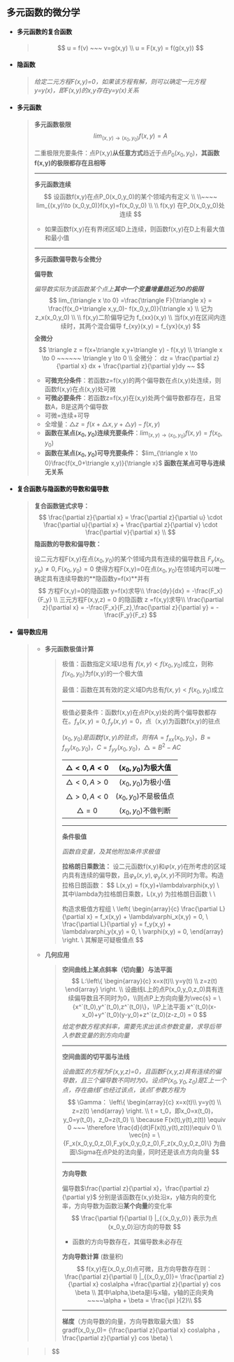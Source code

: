 ## 多元函数的微分学

- #### **多元函数的复合函数**

  > $$
  > u = f(v) ~~~ v=g(x,y) \\ 
  > u = F(x,y) = f(g(x,y))
  > $$

- #### **隐函数**

  > *给定二元方程F(x,y)=0，如果该方程有解，则可以确定一元方程y=y(x)，即F(x,y)的x,y存在y=y(x)关系*

- #### **多元函数**

  > **多元函数极限**
  > $$
  > lim_{(x,y)\to (x_0,y_0)}f(x,y)=A
  > $$
  >
  > 二重极限充要条件：点P(x,y)**从任意方式**趋近于点$P_0(x_0,y_0)$，**其函数f(x,y)的极限都存在且相等**
  >
  > ---
  >
  > **多元函数连续**
  > $$
  > 设函数f(x,y)在点P_0(x_0,y_0)的某个领域内有定义 \\ \\~~~~ lim_{(x,y)\to (x_0,y_0)}f(x,y)=f(x_0,y_0) \\  \\
  > f(x,y) 在P_0(x_0,y_0)处连续
  > $$
  >
  > - 如果函数f(x,y)在有界闭区域D上连续，则函数f(x,y)在D上有最大值和最小值
  >
  > ---
  >
  > **多元函数偏导数与全微分**
  >
  >  **偏导数**
  >
  >  *偏导数实际为该函数某个点上**其中一个变量增量趋近为0的极限***
  > $$
  > lim_{\triangle x \to 0} =\frac{\triangle F}{\triangle x} = \frac{f(x_0+\triangle x,y_0)- f(x_0,y_0)}{\triangle x} \\ 
  > 记为 z_x(x_0,y_0) \\  \\
  > f(x,y)二阶偏导记为 f_{xx}(x,y) \\ 
  > 当f(x,y)在区间内连续时，其两个混合偏导 f_{xy}(x,y) = f_{yx}(x,y)
  > $$
  > **全微分** 
  > $$
  > \triangle z = f(x+\triangle x,y+\triangle y) - f(x,y) \\
  > \triangle x \to 0 ~~~~~~ \triangle y \to 0 \\ 
  > 全微分： dz = \frac{\partial z}{\partial x} dx + \frac{\partial z}{\partial y}dy ~~
  > $$
  >
  > - **可微充分条件**：若函数z=f(x,y)的两个偏导数在点(x,y)处连续，则函数f(x,y)在点(x,y)处可微
  > - **可微必要条件**：若函数z=f(x,y)在(x,y)处两个偏导数都存在，且常数A，B是这两个偏导数
  > - 可微=连续+可导
  > - 全增量：$\triangle z =f(x+\triangle x,y+\triangle y) - f(x,y)$
  > - **函数在某点$(x_0,y_0)$连续充要条件**：$lim_{(x,y)\to (x_0,y_0)}f(x,y)=f(x_0,y_0)$
  > - **函数在某点$(x_0,y_0)$可导充要条件：** $lim_{\triangle x \to 0}\frac{f(x_0+\triangle x,y)}{\triangle  x}$      **函数在某点可导与连续无关系**

  

- #### **复合函数与隐函数的导数和偏导数** 

  > **复合函数链式求导：**
  > $$
  > \frac{\partial z}{\partial x} = \frac{\partial z}{\partial u} \cdot \frac{\partial u}{\partial x} + \frac{\partial z}{\partial v} \cdot \frac{\partial v}{\partial x} \\
  > $$
  >**隐函数的导数和偏导数：**
  > 
  >设二元方程F(x,y)在点$(x_0,y_0)$的某个领域内具有连续的偏导数且 $F_y(x_0,y_o) \neq 0, F(x_0,y_0) = 0$  使得方程F(x,y)=0在点$(x_0,y_0)$在领域内可以唯一确定具有连续导数的**隐函数y=f(x)**并有
  > $$
  > 方程F(x,y)=0的隐函数 y=f(x)求导\\
  >\frac{dy}{dx} = -\frac{F_x}{F_y} \\ 
  > 三元方程F(x,y,z) = 0 的隐函数 z =f(x,y)求导\\
  > \frac{\partial z}{\partial x} = -\frac{F_x}{F_z},\frac{\partial z}{\partial y} = -\frac{F_y}{F_z}
  > $$
  > 
  > 
  
  
  
- #### **偏导数应用**

  > - **多元函数极值计算**
  >
  >   >极值：函数指定义域U总有 $f(x,y) < f(x_0,y_0)$成立，则称$f(x_0,y_0)$为f(x,y)的一个极大值
  >   >
  >   >最值：函数在其有效的定义域D内总有$f(x,y) < f(x_0,y_0)$成立
  >   >
  >   >---
  >   >
  >   >极值必要条件：函数f(x,y)在点P(x,y)处的两个偏导数都存在。$f_x(x,y) = 0, f_y(x,y) = 0$，点（x,y)为函数f(x,y)的驻点
  >   >
  >   >$(x_0,y_0)是函数f(x,y)的驻点，则有A=f_{xx}(x_0,y_0)，B=f_{xy}(x_0,y_0)，C=f_{yy}(x_0,y_0)， \triangle=B^2-AC$
  >   >
  >   >| $\triangle <0, A<0$ |  $(x_0,y_0)$为极大值  |
  >   >| :-----------------: | :-------------------: |
  >   >| $\triangle <0, A>0$ |  $(x_0,y_0)$为极小值  |
  >   >| $\triangle >0, A<0$ | $(x_0,y_0)$不是极值点 |
  >   >|   $\triangle =0$    |  $(x_0,y_0)$不做判断  |
  >   >
  >   >---
  >   >
  >   >**条件极值**
  >   >
  >   >*函数自变量，及其他附加条件求极值*
  >   >
  >   >**拉格朗日乘数法：** 设二元函数f(x,y)和$\varphi(x,y)$在所考虑的区域内具有连续的偏导数，且$\varphi_x(x,y),\varphi_y(x,y)$不同时为零。构造拉格日朗函数：
  >   >$$
  >   >L(x,y) = f(x,y)+\lambda\varphi(x,y) \\  
  >   >其中\lambda为拉格朗日乘数，L(x,y) 为拉格朗日函数 \\ \\
  >   >
  >   >构造求极值方程组 \\
  >   >\left\{
  >   >\begin{array}{c}
  >   >\frac{\partial L}{\partial x} = f_x(x,y) + \lambda\varphi_x(x,y) = 0, \\
  >   >\frac{\partial L}{\partial y} = f_y(x,y) + \lambda\varphi_y(x,y) = 0, \\
  >   >\varphi(x,y) = 0,
  >   >\end{array}
  >   >\right.
  >   >\\ 其解是可疑极值点
  >   >$$
  >   >
  >
  > - **几何应用**
  >
  >   > **空间曲线上某点斜率（切向量）与法平面**
  >   > $$
  >   > L:\left\{
  >   > \begin{array}{c}
  >   > x=x(t)\\
  >   > y=y(t) \\
  >   > z=z(t)
  >   > \end{array}
  >   > \right. \\
  >   > 设曲线L上的点P(x_0,y_0,z_0)具有连续偏导数且不同时为0，\\则点P上方向向量为\vec{s} = \{x^`(t_0),y^`(t_0),z^`(t_0)\}，\\P上法平面 x^`(t_0)(x-x_0)+y^`(t_0)(y-y_0)+z^`(z_0)(z-z_0) = 0
  >   > $$
  >   > *给定参数方程求斜率，需要先求出该点参数变量，求导后带入参数变量的到方向向量*
  >   >
  >   > ---
  >   >
  >   > **空间曲面的切平面与法线** 
  >   >
  >   > *设曲面$\Sigma$的方程为F(x,y,z)=0，且函数F(x,y,z)具有连续的偏导数，且三个偏导数不同时为0。设点$P(x_0,y_0,z_0)是\Sigma$上一个点，存在曲线$\Gamma$也经过该点，该点$\Gamma$参数方程为* 
  >   > $$
  >   > \Gamma： \left\{
  >   > \begin{array}{c}
  >   > x=x(t)\\
  >   > y=y(t) \\
  >   > z=z(t)
  >   > \end{array}
  >   > \right. \\
  >   > t = t_0，即x_0=x(t_0)，y_0=y(t_0)，z_0=z(t_0) \\
  >   > \because F(x(t),y(t),z(t)) \equiv 0 ~~~ \therefore \frac{d}{dt}F(x(t),y(t),z(t))\equiv 0 \\
  >   > \vec{n} = \{F_x(x_0,y_0,z_0),F_y(x_0,y_0,z_0),F_z(x_0,y_0,z_0)\} 为曲面\Sigma在点P处的法向量，同时还是该点方向向量
  >   > $$
  >   >
  >   > ---
  >   >
  >   > **方向导数**
  >   >
  >   > 偏导数$\frac{\partial z}{\partial  x}，\frac{\partial z}{\partial y}$ 分别是该函数在(x,y)处沿x，y轴方向的变化率，方向导数为函数沿**某个向量**的变化率
  >   > $$
  >   > \frac{\partial f}{\partial l} |_{（x_0,y_0）} 表示为点(x_0,y_0)沿l方向的导数
  >   > $$
  >   >
  >   > - 函数的方向导数存在，其偏导数未必存在
  >   >
  >   > 
  >   >
  >   > **方向导数计算**  (数量积)
  >   > $$
  >   > f(x,y)在(x_0,y_0)点可微，且方向导数存在则：
  >   > \frac{\partial z}{\partial l} |_{(x_0,y_0)}= \frac{\partial z}{\partial x} cos\alpha +\frac{\partial z}{\partial y} cos \beta \\  其中\alpha,\beta是l与x轴，y轴的正向夹角 ~~~~\alpha + \beta  = \frac{\pi }{2}\\
  >   > $$
  >   >
  >   > ---
  >   >
  >   > **梯度**（方向导数的向量，方向导数取最大值）
  >   > $$
  >   > gradf(x_0,y_0)= \{\frac{\partial z}{\partial x} cos\alpha ，\frac{\partial z}{\partial y} cos \beta\} \\

  >   > $$
  >   > 

